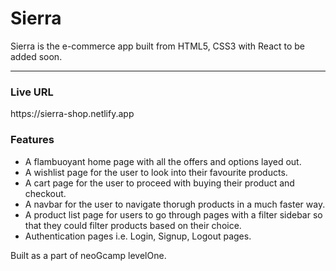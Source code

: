 <h1>Sierra</h1>
<p>Sierra is the e-commerce app built from HTML5, CSS3 with React to be added soon. </p>
<hr>
<h3>Live URL</h3>
<p>https://sierra-shop.netlify.app</p>
<h3> Features </h3>
<ul>
    <li> A flambuoyant home page with all the offers and options layed out.</li>
    <li> A wishlist page for the user to look into their favourite products.</li>
    <li> A cart page for the user to proceed with buying their product and checkout.</li>
    <li> A navbar for the user to navigate thorugh products in a much faster way.</li>
    <li> A product list page for users to go through pages with a filter sidebar so that they could filter products based on their choice.</li>
    <li>Authentication pages i.e. Login, Signup, Logout pages.</li>    
</ul>
<p>Built as a part of neoGcamp levelOne.</p>